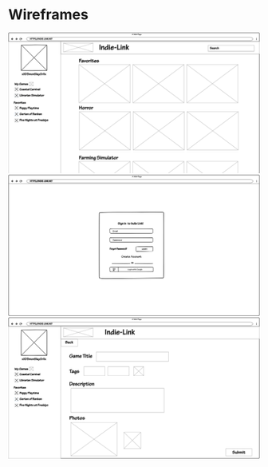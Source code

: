 # Wireframes

<img src="images/wireframe1.png" alt="wireframe1">
<img src="images/wireframe2.png" alt="wireframe2">
<img src="images/wireframe3.png" alt="wireframe3">
